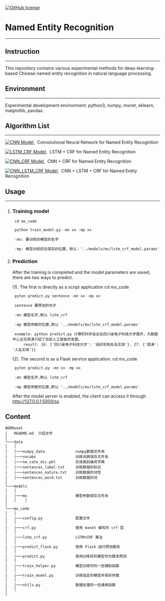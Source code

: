 [![GitHub license](https://img.shields.io/badge/license-Apache2.0-blue.svg)](./LICENSE)

# Named Entity Recognition
***
## Instruction
***
This repository contains various experimental methods for deep-learning-based Chinese named entity recognition in natural language processing.
## Environment
***
Experimental development environment: python3, numpy, mxnet, sklearn, matplotlib, pandas.

## Algorithm List
***
[![CNN Model](https://img.shields.io/badge/Model-CNN-brightgreen.svg) ]() &nbsp;&nbsp;Convolutional Neural Network for Named Entity Recognition

[![LSTM_CRF Model](https://img.shields.io/badge/Model-LSTM__CRF-blue.svg) ](./mx_code/lstm_crf.py) &nbsp;&nbsp;LSTM + CRF  for Named Entity Recognition

[![CNN_CRF Model](https://img.shields.io/badge/Model-CNN__CRF-red.svg) ]() &nbsp;&nbsp;CNN + CRF  for Named Entity Recognition

[![CNN_LSTM_CRF Model](https://img.shields.io/badge/Model-CNN__LSTM__CRF-ff69b4.svg) ]() &nbsp;&nbsp;CNN + LSTM + CRF  for Named Entity Recognition

## Usage
***
1. ### Training model
        cd mx_code

        python train_model.py -mn xx -mp xx

        -mn: 要训练的模型的名字

        -mp: 模型训练好后保存的位置，默认：'../models/mx/lstm_crf_model.params'
2. ### Prediction
   After the training is completed and the model parameters are saved, there are two ways to predict.

    (1). The first is directly as a script application
        cd mx_code

        pyton predict.py sentence -mn xx -mp xx

        sentence 要预测的句子

        -mn 模型名字,默认 lstm_crf
        
        -mp 模型参数的位置,默认 '../models/mx/lstm_crf_model.params'

        example: python predict.py 计算机科学会议在四川省电子科技大学展开，大数据中心主任周涛介绍了目前人工智能的发展。
            result: {8: {'四川省电子科技大学': '组织机构名名实体'}, 27: {'周涛': '人名实体'}}

    (2). The second is as a Flask service application.
        cd mx_code
        
        pyton predict.py -mn xx -mp xx

        -mn 模型名字,默认 lstm_crf

        -mp 模型参数的位置,默认 '../models/mx/lstm_crf_model.params'

    After the model server is enabled, the client can access it through http://127.0.0.1:5000/ss

## Content
```
NERMxnet
│   README.md  介绍文件  
│
└───data
│   │
│   │───numpy_data              numpy数据文件夹
│   │───vocabs                  训练词典保存文件夹
│   │───ne_cate_dic.pkl         实体类别编号字典
│   │───sentences_label.txt     训练数据的标记
│   │───sentences_nature.txt    训练数据的词性
│   │───sentences_word.txt      训练数据的词
│   
└───models
│   │   
│   │───mx                      模型参数保存文件夹
│   │    │
│   
└───mx_code
│   │   
│   │───config.py               配置文件
│   │   
│   │───crf.py                  使用 mxnet 编写的 crf 层
│   │   
│   │───lstm_crf.py             LSTM+CRF 算法
│   │   
│   │───predict_flask.py        使用 Flask 运行预测服务
│   │   
│   │───predict.py              使用训练好的模型作为脚本预测
│   │   
│   │───train_helper.py         模型训练时的一些辅助函数
│   │   
│   │───train_model.py          训练指定的模型并保存参数
│   │   
│   │───utils.py                数据处理的一些通用函数
│   │   
│
```
